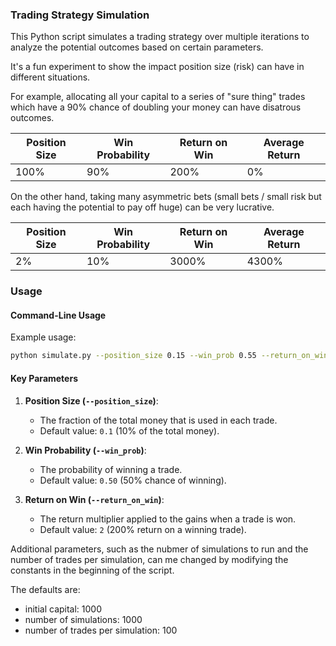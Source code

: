 ### Trading Strategy Simulation

This Python script simulates a trading strategy over multiple iterations to analyze the potential outcomes based on certain parameters. 

It's a fun experiment to show the impact position size (risk) can have in different situations.

For example, allocating all your capital to a series of "sure thing" trades which have a 90% chance of doubling your money can have disatrous outcomes.

| Position Size | Win Probability | Return on Win | Average Return |
|---------------|-----------------|---------------|----------------|
| 100%          | 90%             | 200%          | 0%             |

On the other hand, taking many asymmetric bets (small bets / small risk but each having the potential to pay off huge) can be very lucrative.

| Position Size | Win Probability | Return on Win | Average Return |
|---------------|-----------------|---------------|--------------------|
| 2%            | 10%             | 3000%         | 4300%              |

### Usage

#### Command-Line Usage

Example usage:

```sh
python simulate.py --position_size 0.15 --win_prob 0.55 --return_on_win 2.5
```

#### Key Parameters
1. **Position Size (`--position_size`)**:
   - The fraction of the total money that is used in each trade.
   - Default value: `0.1` (10% of the total money).

2. **Win Probability (`--win_prob`)**:
   - The probability of winning a trade.
   - Default value: `0.50` (50% chance of winning).

3. **Return on Win (`--return_on_win`)**:
   - The return multiplier applied to the gains when a trade is won.
   - Default value: `2` (200% return on a winning trade).

Additional parameters, such as the nubmer of simulations to run and the number of trades per simulation, can me changed by modifying the constants in the beginning of the script.

The defaults are:
* initial capital: 1000
* number of simulations: 1000
* number of trades per simulation: 100